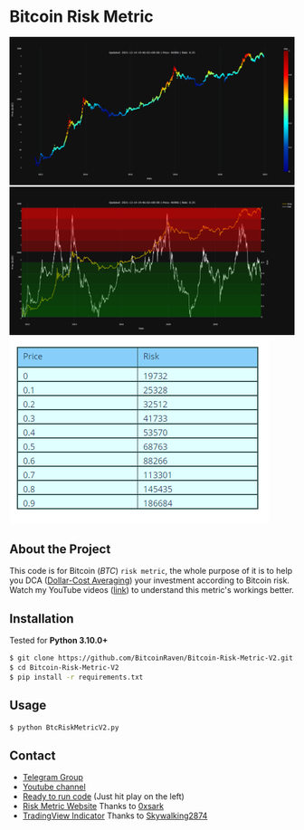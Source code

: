 # Bitcoin Risk Metric

![BTC-USD scatter plot colored with Risk](images/risk-colored-price.png)
![BTC-USD with Risk Metric](images/linear-risk.png)
![BTC Price Prediction According to Specific Risk](images/price_prediction.png)

## About the Project

This code is for Bitcoin (*BTC*) `risk metric`, the whole purpose of it is to help you DCA ([Dollar-Cost Averaging](https://www.investopedia.com/terms/d/dollarcostaveraging.asp)) your investment according to Bitcoin risk. Watch my YouTube videos ([link](https://www.youtube.com/channel/UCrlkqSLmHL8ZPVpOxj7La4Q)) to understand this metric's workings better.

## Installation

Tested for **Python 3.10.0+**

```bash
$ git clone https://github.com/BitcoinRaven/Bitcoin-Risk-Metric-V2.git
$ cd Bitcoin-Risk-Metric-V2
$ pip install -r requirements.txt
```

## Usage

```bash
$ python BtcRiskMetricV2.py
```

## Contact

- [Telegram Group](https://t.me/BitcoinRaven)
- [Youtube channel](https://www.youtube.com/channel/UCrlkqSLmHL8ZPVpOxj7La4Q)
- [Ready to run code](https://colab.research.google.com/drive/1DejFMbwO7S7Dd7aV4z7FuGBu9VtTOcSv?usp=sharing) (Just hit play on the left)
- [Risk Metric Website](https://risk.bitstack.se/) Thanks to [0xsark](https://twitter.com/0xsark)
- [TradingView Indicator](https://www.tradingview.com/script/K5YcHwKk-BTC-Risk-Metric/) Thanks to [Skywalking2874](https://www.tradingview.com/u/Skywalking2874/)
